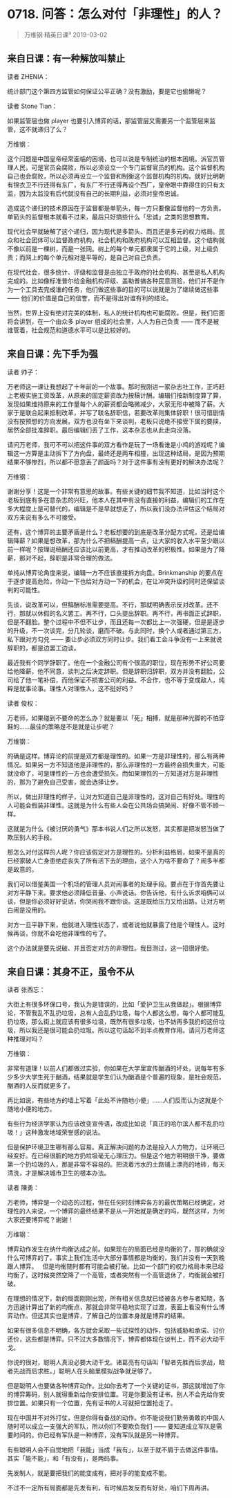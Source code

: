 # 0718. 问答：怎么对付「非理性」的人？
> 万维钢·精英日课³
2019-03-02

## 来自日课：有一种解放叫禁止

读者 ZHENIA：

统计部门这个第四方监管如何保证公平正确？没有激励，要是它也偷懒呢？

读者 Stone Tian：

如果监管层也做 player 也要引入博弈的话，那监管层又需要另一个监管层来监管，这不就递归了么？

万维钢：

这个问题是中国皇帝经常面临的困境，也可以说是专制统治的根本困境。派官员管理人民，可是官员会腐败，所以必须设立一个专门监督官员的机构。这个监督机构自己也会腐败，所以必须再设立一个监督和制衡这个监督机构的机构。就好比明朝有锦衣卫不行还得有东厂，有东厂不行还得再设个西厂，皇帝眼中靠得住的只有太监，因为太监没有后代就没有自己的长期利益，必须对皇帝忠诚。

造成这个递归的技术原因在于监督都是单箭头，每一方只要像监督他的一方负责。单箭头的监督根本就看不过来，最后只好搞些什么「忠诚」之类的思想教育。

现代社会早就破解了这个递归，因为现代是多箭头、而且还是多元的权力格局。民众和社会团体可以监督政府机构，社会机构和政府机构可以互相监督。这个结构就不像以前是一棵树，而是一张网。树上的每个单元都隶属于它的上级，对上级负责；而网上的每个单元相对是平等的，是自己对自己负责。

在现代社会，很多统计、评级和监督是由独立于政府的社会机构、甚至是私人机构完成的。比如像标准普尔给金融机构评级、盖勒普搞各种民意测验，他们并不是作为一个工具去完成谁的任务，他们做这些事的目的可以说就是为了继续做这些事 —— 他们的价值是自己的信誉，而不是得出对谁有利的结论。

当然，世界上没有绝对完美的体制，私人的统计机构也可能腐败。但是，我们后面将会讲到，在一个由众多 player 组成的社会里，人人为自己负责 —— 而不是被谁管着，社会规范和道德水平可以是比较好的。

## 来自日课：先下手为强

读者 帅子：

万老师这一课让我想起了十年前的一个故事。那时我刚进一家杂志社工作，正巧赶上老板实施工资改革，从原来的固定薪资改为按稿计酬。编辑们按新制度算了算，发现如果维持原来的工作量每个人的薪资都会略微减少，大家无形中被降了薪。大家于是联合起来抵制改革，并写了联名辞职信，若要改革则集体辞职！很可惜剧情没有按预想的方向发展，双方也没有坐下来谈判，老板只说绝不接受下属的要挟，居然全部批准辞职。最后编辑们丢了工作，这本杂志也从此走向没落。

请问万老师，我可不可以把这件事的双方看作是玩了一场看谁是小鸡的游戏呢？编辑这一方算是主动拆下了方向盘，最终还是两车相撞，出现这种结局，是因为预期结果不够惨烈，所以都不愿意丢了颜面吗？对于这件事有没有更好的解决办法呢？

万维钢：

谢谢分享！这是一个非常有意思的故事。有些关键的细节我不知道，比如当时这个老板到底有多在意杂志的兴旺，他本人在其中有没有直接的利益，编辑们的工作在多大程度上是可替代的，编辑是不是早就想走了，所以我们没办法评估这个结局对双方来说有多么不可接受。

还有，这个博弈的主要矛盾是什么？老板想要的到底是改革分配方式呢，还是给编辑降薪？如果是想改革，那为什么不把稿酬提高一点，让大家的收入水平至少跟以前一样呢？按理说稿酬还应该比以前更高，才有推动改革的积极性。如果是为了降薪，那对不起，辞职是非常合理的做法。

单纯从博弈论角度来说，编辑一方不应该直接拆方向盘。Brinkmanship 的要点在于逐步提高危险，你动一下也给对方动一下的机会，在让冲突升级的同时还保留谈判的可能性。

先谈，说改革可以，但稿酬标准需要提高。不行，那就明确表示反对改革。还不行，那就以休假的名义罢工。再不行，口头提出辞职。再不行，再书面正式辞职，但是不翻脸。整个过程中不但不让步，而且还每一次都比上一次强硬，但是是逐步的升级，不一次谈完，分几轮谈，磨而不破。与此同时，换个人或者通过第三方，私下跟对方勾兑 —— 要让步必须双方同时让步。我们看工会斗争没有一上来就说辞职的，都是边罢工边谈。

最近我有个同学辞职了。他在一个金融公司有个很高的职位，现在形势不好公司要给他降薪，他不同意，谈判之后决定辞职。但是辞职归辞职，双方并没有翻脸，公司给了他一笔补偿，而他保证不损害公司的利益。不合作，也不等于变成敌人，纯粹是就事论事。理性人对理性人，这不挺好吗？

读者 俊权：

万老师，如果碰到不要命的怎么办？就是要以「死」相搏，就是那种光脚的不怕穿鞋的……最佳的策略是不是就是让步呢？

万维钢：

的确是这样。博弈论的前提是双方都是理性的。如果一方是非理性的，那么有两种情况。如果另一方不知道他是非理性的，那么非理性的一方最终会损失重大，可能就没命了，可是理性的一方也会遭受损失。而如果理性的一方知道对方是非理性的，那为了避免自己受害，就会选择让步。

所以，做出非理性的样子，让对方知道自己是非理性的，这对自己有好处。理性的人可能会假装非理性。这就是为什么有些人会在公共场合搞哭闹、好像不管不顾一样。

这就是为什么《被讨厌的勇气》那本书说人们之所以发怒，其实都是把发怒当做了欺压别人的手段。

那怎么对付这样的人呢？你应该假定对方是理性的。分析利益格局，如果不是真的已经家破人亡身患绝症丧失了所有活下去的理由，这个人为啥不要命了？闹多半都是故意的。

我们可以借鉴美国一个机场的管理人员对闹事者的处理手段。要点在于你首先要让对方平静下来。要求他必须降低音量、小声说话。你告诉他，有什么诉求咱俩可以谈，但是你必须好好说话，你哭闹我不跟你谈。这是既给压力又给出路。让对方明白闹是没用的。

对方一旦平静下来，他就进入理性状态了，或者说他就暴露了他是个理性人。这时候再谈，你就不会吃他非理性的亏了。

这个办法就是要先说破、并且否定对方的非理性。我目测过，这一招很好使。

## 来自日课：其身不正，虽令不从

读者 张西忘：

大街上有很多环保口号，我认为是错误的，比如「爱护卫生从我做起」。根据博弈论，不管我乱不乱扔垃圾，总有人会乱扔垃圾，每个人都这么想，每个人都可能乱扔垃圾，那么街上就应该有很多垃圾，既然有很多垃圾，也不妨再多我扔的这份垃圾，所以我还是很可能会扔垃圾。所以这句话起不到半点教育作用。请问万老师这种推理对吗？

万维钢：

非常有道理！以前人们都做过实验，你如果在大学里宣传酗酒的坏处，说每年有多少多少大学生死于酗酒，结果就是学生们认为酗酒是个普遍的现象，是社会规范，酗酒的人反而就更多了。

再比如说，有些地方的墙上写着「此处不许随地小便」……人们反而认为这就是个随地小便的地方。

有些行为经济学家认为应该改变宣传语，改成比如说「真正的哈尔滨人都不乱扔垃圾！」这种激发地域荣誉感的说法。

但是保护环境卫生哪有那么容易。真正解决问题的办法是投入人力物力，让环境已经变好。在已经很脏的地方扔垃圾毫无心理压力。但是这个地方明明很干净，要做第一个扔垃圾的人，那是非常不容易的。把流着污水的土路铺上漂亮的地砖，每天清洗，才是解决城市卫生的根本办法。

读者 陳勇：

万老师，博弈是一个动态的过程，但在任何时刻博弈各方的最优策略已经确定，对理性的人来说，一个博弈的最终结果不是从一开始就是确定的吗，既然这样，为何大家还要博弈呢？谢谢！

万维钢：

博弈动作发生在纳什均衡达成之前。如果现在的局面已经是均衡的了，那的确就没什么可博弈的了。事实上我们生活中大部分事情都是均衡的，我们并没有一天到晚跟人博弈。
 
但是均衡随时都有可能会被打破。比如一个部门的权力格局本来已经均衡了，这时候突然空降了一个高管，或者突然有一个高管退休了，均衡就会被打破。

在理想的情况下，新的局面刚刚出现，所有相关信息就已经被各方参与者知晓，各方迅速计算出了新的均衡点，那就会非常平稳地实现了过渡，表面上看没有什么博弈动作。但这其实也是博弈，了解自己的位置本身就是博弈的结果。

如果有很多信息不明确，各方就会采取一些试探性的动作，包括威胁和承诺、讨价还价，这些都是博弈。只不过大多数情况下，博弈都体现在谈判上，而不必大动干戈。

你说的很对，聪明人真没必要大动干戈。诸葛亮有句话叫「智者先胜而后求战，暗者先战而后求胜。」聪明人在头脑里模拟战争就足够了。

但是聪明人也要做各种博弈动作。比如你去考了一个关键的证书，那这就增加了你的博弈筹码，别人就得重新给你安排位置。可是你要没有证书，别人不会先给你安排位置。如果只有一个位置，先有证书的人可就把位置抢走了。

现在中国并不对外打仗，但是你得有备战的动作。你不能说我们勤劳勇敢的中国人随时可以成立一支强大的军队，所以你们不要欺负我们 —— 要知道成立军队是需要时间的。你已经有军队是一种博弈，没有军队就是另一种博弈。

有些聪明人会不自觉地把「我能」当成「我有」，以至于就不屑于去做这件事情。其实「能不能」，和「有没有」，是两码事。

先发制人，就是要把我们的能变成有，把对手的能变成不能。

不过不一定所有局面都是先发有利，有时候后发反而有好处，咱们下周再讲。


